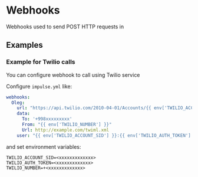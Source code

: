 # Webhooks

Webhooks used to send POST HTTP requests in

## Examples

### Example for Twilio calls

You can configure webhook to call using Twilio service

Configure `impulse.yml` like:
```yaml
webhooks:
  Oleg:
    url: "https://api.twilio.com/2010-04-01/Accounts/{{ env['TWILIO_ACCOUNT_SID'] }}/Calls.json"
    data:
      To: '+998xxxxxxxxx'
      From: "{{ env['TWILIO_NUMBER'] }}"
      Url: http://example.com/twiml.xml
    user: "{{ env['TWILIO_ACCOUNT_SID'] }}:{{ env['TWILIO_AUTH_TOKEN'] }}"
```

and set environment variables:
```
TWILIO_ACCOUNT_SID=<xxxxxxxxxxxxx>
TWILIO_AUTH_TOKEN=<xxxxxxxxxxxxx>
TWILIO_NUMBER=+<xxxxxxxxxxxxx>
```
